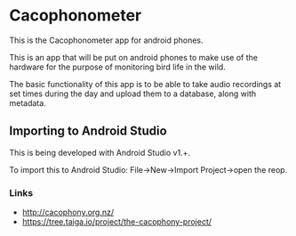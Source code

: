 # Cacophonometer
This is the Cacophonometer app for android phones.

This is an app that will be put on android phones to make use of the hardware for the purpose of monitoring bird life in the wild.

The basic functionality of this app is to be able to take audio recordings at set times during the day and upload them to a database, along with metadata.

## Importing to Android Studio
This is being developed with Android Studio v1.+.

To import this to Android Studio: File->New->Import Project->open the reop.

### Links
* http://cacophony.org.nz/
* https://tree.taiga.io/project/the-cacophony-project/

